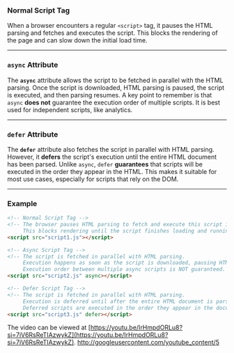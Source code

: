 ### **Normal Script Tag**

When a browser encounters a regular `<script>` tag, it pauses the HTML parsing and fetches and executes the script. This blocks the rendering of the page and can slow down the initial load time.

***

### **`async` Attribute**

The **`async`** attribute allows the script to be fetched in parallel with the HTML parsing. Once the script is downloaded, HTML parsing is paused, the script is executed, and then parsing resumes. A key point to remember is that `async` **does not** guarantee the execution order of multiple scripts. It is best used for independent scripts, like analytics.

***

### **`defer` Attribute**

The **`defer`** attribute also fetches the script in parallel with HTML parsing. However, it **defers** the script's execution until the entire HTML document has been parsed. Unlike `async`, `defer` **guarantees** that scripts will be executed in the order they appear in the HTML. This makes it suitable for most use cases, especially for scripts that rely on the DOM.

***

### Example
```html
<!-- Normal Script Tag -->
<!-- The browser pauses HTML parsing to fetch and execute this script immediately. 
     This blocks rendering until the script finishes loading and running. -->
<script src="script1.js"></script>

<!-- Async Script Tag -->
<!-- The script is fetched in parallel with HTML parsing. 
     Execution happens as soon as the script is downloaded, pausing HTML parsing at that moment.
     Execution order between multiple async scripts is NOT guaranteed. -->
<script src="script2.js" async></script>

<!-- Defer Script Tag -->
<!-- The script is fetched in parallel with HTML parsing. 
     Execution is deferred until after the entire HTML document is parsed.
     Deferred scripts are executed in the order they appear in the document. -->
<script src="script3.js" defer></script>

```
The video can be viewed at [https://youtu.be/IrHmpdORLu8?si=7iV6RsReTIAzwykZ](https://youtu.be/IrHmpdORLu8?si=7iV6RsReTIAzwykZ).
http://googleusercontent.com/youtube_content/5